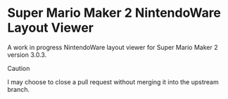 # Super Mario Maker 2 NintendoWare Layout Viewer
A work in progress NintendoWare layout viewer for Super Mario Maker 2 version 3.0.3.

> [!CAUTION]
> I may choose to close a pull request without merging it into the upstream branch.
